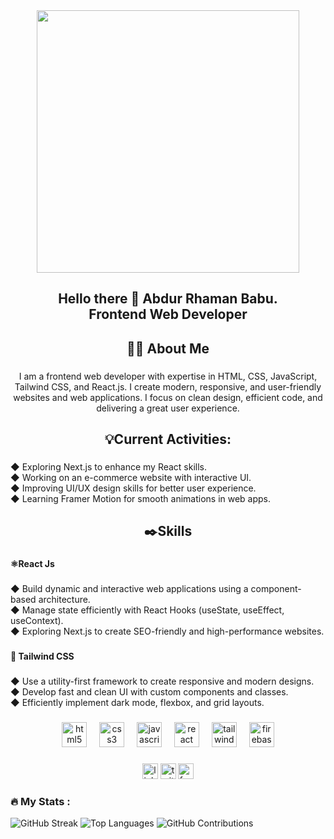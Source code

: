 <div align="center">
  <img height="420" src="https://i.postimg.cc/3JTFmtdd/github-profile-banner.png"  />
</div>

###

<h2 align="center">Hello there 👋 Abdur Rhaman Babu.<br>Frontend Web Developer</h2>

###

<h2 align="center">👩‍💻 About Me</h2>

###

<p align="center">I am a frontend web developer with expertise in HTML, CSS, JavaScript, Tailwind CSS, and React.js. I create modern, responsive, and user-friendly websites and web applications. I focus on clean design, efficient code, and delivering a great user experience.</p>

###

<h2 align="center">💡Current Activities:</h2>

###

<p align="left">◆ Exploring Next.js to enhance my React skills.<br>◆ Working on an e-commerce website with interactive UI.<br>◆ Improving UI/UX design skills for better user experience.<br>◆ Learning Framer Motion for smooth animations in web apps.</p>

###

<h2 align="center">✒️Skills</h2>

###

<h4 align="left">⚛️React Js</h4>

###

<p align="left">◆ Build dynamic and interactive web applications using a component-based architecture.<br>◆ Manage state efficiently with React Hooks (useState, useEffect, useContext).<br>◆ Exploring Next.js to create SEO-friendly and high-performance websites.</p>

###

<h4 align="left">🎨 Tailwind CSS</h4>

###

<p align="left">◆ Use a utility-first framework to create responsive and modern designs.<br>◆ Develop fast and clean UI with custom components and classes.<br>◆ Efficiently implement dark mode, flexbox, and grid layouts.</p>

###

<div align="center">
  <img src="https://cdn.jsdelivr.net/gh/devicons/devicon/icons/html5/html5-original.svg" height="40" alt="html5 logo"  />
  <img width="12" />
  <img src="https://cdn.jsdelivr.net/gh/devicons/devicon/icons/css3/css3-original.svg" height="40" alt="css3 logo"  />
  <img width="12" />
  <img src="https://cdn.jsdelivr.net/gh/devicons/devicon/icons/javascript/javascript-original.svg" height="40" alt="javascript logo"  />
  <img width="12" />
  <img src="https://cdn.jsdelivr.net/gh/devicons/devicon/icons/react/react-original.svg" height="40" alt="react logo"  />
  <img width="12" />
  <img src="https://cdn.jsdelivr.net/gh/devicons/devicon/icons/tailwindcss/tailwindcss-original-wordmark.svg" height="40" alt="tailwindcss logo"  />
  <img width="12" />
  <img src="https://cdn.jsdelivr.net/gh/devicons/devicon/icons/firebase/firebase-plain.svg" height="40" alt="firebase logo"  />
</div>

###

<div align="center">
  <img src="https://img.shields.io/static/v1?message=LinkedIn&logo=linkedin&label=&color=0077B5&logoColor=white&labelColor=&style=for-the-badge" height="25" alt="linkedin logo"  />
  <img src="https://img.shields.io/static/v1?message=Twitter&logo=twitter&label=&color=1DA1F2&logoColor=white&labelColor=&style=for-the-badge" height="25" alt="twitter logo"  />
  <img src="https://img.shields.io/static/v1?message=Facebook&logo=facebook&label=&color=1877F2&logoColor=white&labelColor=&style=for-the-badge" height="25" alt="facebook logo"  />
</div>

###

<h3 align="left">🔥   My Stats :</h3>

![GitHub Streak](https://streak-stats.demolab.com/?user=abdur-rhaman-babu&theme=react)
![Top Languages](https://github-readme-stats.vercel.app/api/top-langs/?username=abdur-rhaman-babu&layout=compact&theme=react)
![GitHub Contributions](https://github-readme-streak-stats.herokuapp.com/?user=your-abdur-rhaman-babu&theme=react)


###




